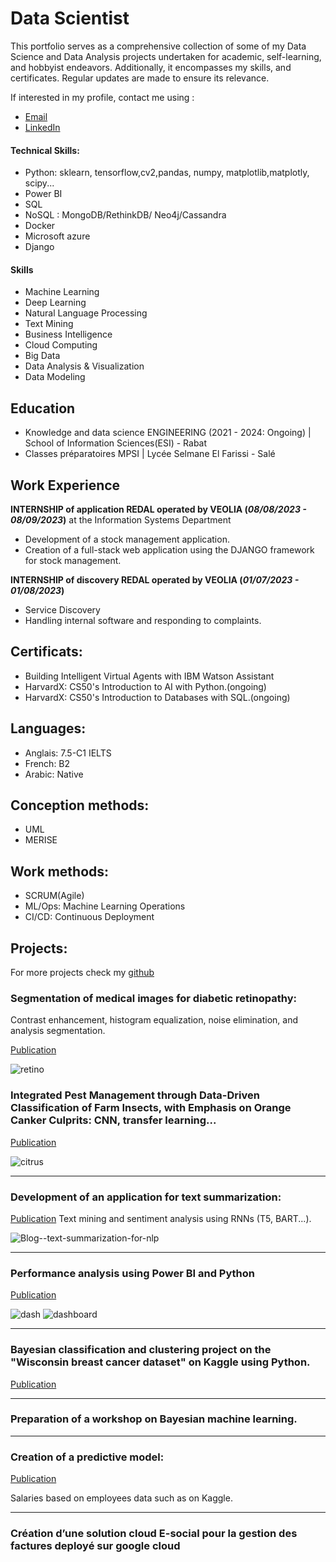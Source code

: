 # Data Scientist

This portfolio serves as a comprehensive collection of some of my Data Science and Data Analysis projects undertaken for academic, self-learning, and hobbyist endeavors. Additionally, it encompasses my skills, and certificates. Regular updates are made to ensure its relevance.

If interested in my profile, contact me using :
- [Email](assiaer123@gmail.com)
- [LinkedIn](https://www.linkedin.com/in/assia-erguigue-a0b92518a/?originalSubdomain=ma)

#### Technical Skills: 
- Python: sklearn, tensorflow,cv2,pandas, numpy, matplotlib,matplotly, scipy...
- Power BI
- SQL
- NoSQL : MongoDB/RethinkDB/ Neo4j/Cassandra
- Docker 
- Microsoft azure 
- Django

#### Skills
- Machine Learning
- Deep Learning
- Natural Language Processing
- Text Mining
- Business Intelligence
- Cloud Computing
- Big Data
- Data Analysis & Visualization
- Data Modeling

## Education
- Knowledge and data science ENGINEERING (2021 - 2024: Ongoing) | School of Information Sciences(ESI) - Rabat
- Classes préparatoires MPSI | Lycée Selmane El Farissi - Salé

## Work Experience
**INTERNSHIP of application REDAL operated by VEOLIA  (_08/08/2023 - 08/09/2023_)** at the Information Systems Department
- Development of a stock management application.
- Creation of a full-stack web application using the DJANGO framework for stock management.

**INTERNSHIP of discovery REDAL operated by VEOLIA  (_01/07/2023 - 01/08/2023_)**
- Service Discovery
- Handling internal software and responding to complaints.

## Certificats: 
- Building Intelligent Virtual Agents with IBM Watson Assistant
- HarvardX: CS50's Introduction to AI with Python.(ongoing)
- HarvardX: CS50's Introduction to Databases with SQL.(ongoing)

## Languages: 
- Anglais: 7.5-C1 IELTS
- French: B2
- Arabic: Native

## Conception methods: 
- UML
- MERISE

## Work methods: 
- SCRUM(Agile)
- ML/Ops: Machine Learning Operations
- CI/CD: Continuous Deployment 

## Projects:
For more projects check my [github](https://github.com/AssiaERGUIGUE)

###  Segmentation of medical images for diabetic retinopathy:

Contrast enhancement, histogram equalization, noise elimination, and analysis segmentation. 

[Publication](https://github.com/AssiaERGUIGUE/diabetic-retinopathy-segmentation)

![retino](assets/retino.png)

###  Integrated Pest Management through Data-Driven Classification of Farm Insects, with Emphasis on Orange Canker Culprits: CNN, transfer learning...

[Publication](https://github.com/AssiaERGUIGUE/citrus-disease-classification-and-citrus-canker-detection)

![citrus](assets/citrus.webp)

---

###  Development of an application for text summarization:

[Publication](https://github.com/AssiaERGUIGUE/summary-app)
Text mining and sentiment analysis using RNNs (T5, BART...).

![Blog--text-summarization-for-nlp](assets/Blog--text-summarization-for-nlp.png)

---

###  Performance analysis using Power BI and Python
[Publication](https://github.com/AssiaERGUIGUE/performance-analysis)

![dash](assets/dash.png)
![dashboard](assets/dashboard.png)

---

###  Bayesian classification and clustering project on the "Wisconsin breast cancer dataset" on Kaggle using Python.

[Publication](https://github.com/AssiaERGUIGUE/Classification-SVM-breast-cancer)

---

###  Preparation of a workshop on Bayesian machine learning.

---

###  Creation of a predictive model:

[Publication](https://github.com/AssiaERGUIGUE/HR-regression)

Salaries based on employees data such as  on Kaggle.

---

###  Création d’une solution cloud E-social pour la gestion des factures deployé sur google cloud



